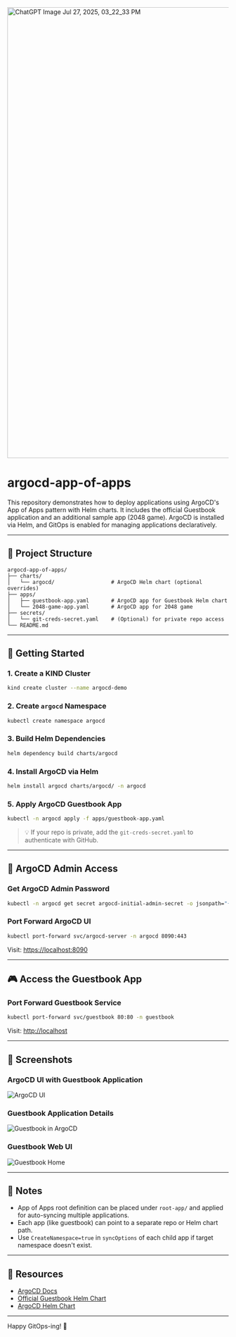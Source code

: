 
<img width="1024" height="1024" alt="ChatGPT Image Jul 27, 2025, 03_22_33 PM" src="https://github.com/user-attachments/assets/9fd3a0e9-0f8e-46b4-969f-609cf1f3eace" />

# argocd-app-of-apps

This repository demonstrates how to deploy applications using ArgoCD's App of Apps pattern with Helm charts. It includes the official Guestbook application and an additional sample app (2048 game). ArgoCD is installed via Helm, and GitOps is enabled for managing applications declaratively.

---

## 🧱 Project Structure

```
argocd-app-of-apps/
├── charts/
│   └── argocd/                  # ArgoCD Helm chart (optional overrides)
├── apps/
│   ├── guestbook-app.yaml       # ArgoCD app for Guestbook Helm chart
│   └── 2048-game-app.yaml       # ArgoCD app for 2048 game
├── secrets/
│   └── git-creds-secret.yaml    # (Optional) for private repo access
└── README.md
```

---

## 🚀 Getting Started

### 1. Create a KIND Cluster
```bash
kind create cluster --name argocd-demo
```

### 2. Create `argocd` Namespace
```bash
kubectl create namespace argocd
```

### 3. Build Helm Dependencies
```bash
helm dependency build charts/argocd
```

### 4. Install ArgoCD via Helm
```bash
helm install argocd charts/argocd/ -n argocd
```

### 5. Apply ArgoCD Guestbook App
```bash
kubectl -n argocd apply -f apps/guestbook-app.yaml
```

> 💡 If your repo is private, add the `git-creds-secret.yaml` to authenticate with GitHub.

---

## 🔐 ArgoCD Admin Access

### Get ArgoCD Admin Password
```bash
kubectl -n argocd get secret argocd-initial-admin-secret -o jsonpath="{.data.password}" | base64 -d && echo
```

### Port Forward ArgoCD UI
```bash
kubectl port-forward svc/argocd-server -n argocd 8090:443
```
Visit: [https://localhost:8090](https://localhost:8090)

---

## 🎮 Access the Guestbook App

### Port Forward Guestbook Service
```bash
kubectl port-forward svc/guestbook 80:80 -n guestbook
```

Visit: [http://localhost](http://localhost)

---

## 📸 Screenshots

### ArgoCD UI with Guestbook Application
![ArgoCD UI](https://github.com/user-attachments/assets/b9101d81-7289-4cc4-8d42-f7fec18ae685)

### Guestbook Application Details
![Guestbook in ArgoCD](https://github.com/user-attachments/assets/08cd178b-30b8-4d9d-b340-e4663b4aa713)

### Guestbook Web UI
![Guestbook Home](https://github.com/user-attachments/assets/2a984863-dffe-41fd-95d7-fc9374ef1682)

---

## 🧾 Notes
- App of Apps root definition can be placed under `root-app/` and applied for auto-syncing multiple applications.
- Each app (like guestbook) can point to a separate repo or Helm chart path.
- Use `CreateNamespace=true` in `syncOptions` of each child app if target namespace doesn't exist.

---

## 📎 Resources
- [ArgoCD Docs](https://argo-cd.readthedocs.io/)
- [Official Guestbook Helm Chart](https://github.com/argoproj/argocd-example-apps/tree/master/helm-guestbook)
- [ArgoCD Helm Chart](https://github.com/argoproj/argo-helm)

---

Happy GitOps-ing! 🚀
